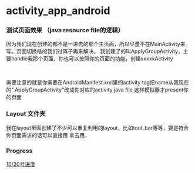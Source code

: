 # activity_app_android

### 测试页面效果 （java resource file的逻辑）

因为我们现在创建的都不是一进去的那个主页面，所以尽量不在MainActivity来写。页面切换啥的我们过阵子再来解决。
我创建了的叫ApplyGroupActivity，主要handle我那个页面，你也可以按照你的页面的功能，创建xxxxxActivity

<br />

需要注意的就是你需要在AndroidManifest.xml里的activity tag把name从我现在的".ApplyGroupActivity"改成你对应的activity java file
这样模拟器才present你的页面

### Layout 文件夹
我在layout里面创建了不少可以重复利用的layout，比如tool_bar等等，要是符合你页面需求的话可以直接用<include layout="..."/> 拿去用，

### Progress
[10/20号进度](https://youtu.be/N_9_RSDaFBs)
